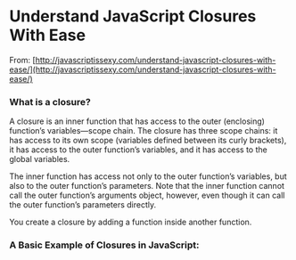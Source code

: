 # Understand JavaScript Closures With Ease

From: [http://javascriptissexy.com/understand-javascript-closures-with-ease/](http://javascriptissexy.com/understand-javascript-closures-with-ease/)

### What is a closure?

A closure is an inner function that has access to the outer \(enclosing\) function’s variables—scope chain. The closure has three scope chains: it has access to its own scope \(variables defined between its curly brackets\), it has access to the outer function’s variables, and it has access to the global variables.

The inner function has access not only to the outer function’s variables, but also to the outer function’s parameters. Note that the inner function cannot call the outer function’s arguments object, however, even though it can call the outer function’s parameters directly.

You create a closure by adding a function inside another function.

### A Basic Example of Closures in JavaScript:



